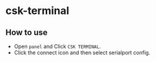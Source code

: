 # csk-terminal
## How to use

* Open `panel` and Click `CSK TERMINAL`.
* Click the connect icon and then select serialport config.

